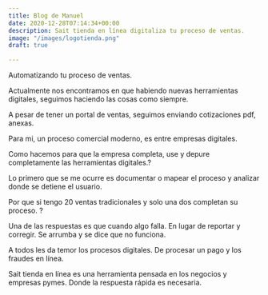 ```yaml
---
title: Blog de Manuel
date: 2020-12-28T07:14:34+00:00
description: Sait tienda en línea digitaliza tu proceso de ventas.
image: "/images/logotienda.png"
draft: true

---
```

Automatizando tu proceso de ventas. 

Actualmente nos encontramos en que habiendo nuevas herramientas digitales, seguimos haciendo las cosas como siempre. 

A pesar de tener un portal de ventas, seguimos enviando cotizaciones pdf, anexas. 

Para mi, un proceso comercial moderno, es entre empresas digitales. 

Como hacemos para que la empresa completa, use y depure completamente las herramientas digitales.? 

Lo primero que se me ocurre es documentar  o mapear el proceso y analizar donde se detiene el usuario. 

Por que si tengo 20 ventas tradicionales y solo una dos completan su proceso. ? 

Una de las respuestas es que cuando algo falla. En lugar de reportar y corregir. Se arrumba y se dice que no funciona. 

A todos les da temor los procesos digitales. De procesar un pago y los fraudes en línea. 

Sait tienda en línea es una herramienta pensada en los negocios y empresas pymes. Donde la respuesta rápida es necesaria. 